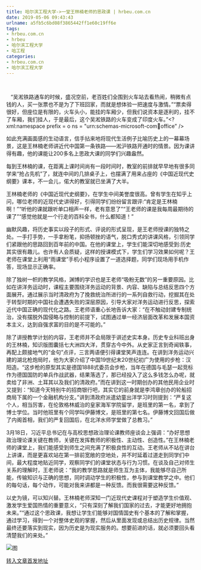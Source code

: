 ```yaml
---
title: 哈尔滨工程大学->一堂王林楠老师的思政课 | hrbeu.com.cn
date: 2019-05-06 09:43:43
urlname: a5fb5c6bd08f3865442ff1e60c19ff6e
tags: 
- hrbeu.com.cn
- hrbeu
- 哈尔滨工程大学
- 哈工程
categories:
- hrbeu.com.cn
- 哈尔滨工程大学
---
```


[](/news/UploadFiles_4906/201904/2019042609072537.jpg)

 

   

   “吴淞铁路通车的时候，盛况空前，老百姓们全围到火车站去看热闹，稍微有点钱的人，买一张票也不是为了下班回家，而就是想体验一把速度与激情。”“票卖得很好，但座位是有限的，火车头小，能挂的车厢少，但我们说资本是逐利的，挂不了车厢，我们挂人，于是最后，这个吴淞铁路的火车变成了印度火车。”<?xml:namespace prefix = o ns = "urn:schemas-microsoft-com:office:office" />

如此充满画面感的生动语言，信手拈来地将现代生活例子比喻历史上的一幕幕场景，这是王林楠老师讲近代中国第一条铁路——淞沪铁路开通时的情景。因为课讲得有趣，他的课能让200多名上思政大课的同学们兴趣盎然。

每到王林楠的课，在距离上课时间尚有一段时间时，教室的前排就早早地有很多同学来“抢占先机”了，就连中间的几排桌子上，也摆满了用来占座的《中国近现代史纲要》课本，不一会儿，偌大的教室就已坐满了大半。

王林楠老师的《中国近现代史纲要》，在学生中间美誉度很高。曾有学生在知乎上问，哪位老师的近现代史讲得好，引得同学们纷纷留言跟评:“肯定是王林楠啊！”“听他的课就跟听单口相声一样，老有意思了”“王老师的课是我每周最期待的课了”“感觉他就是一个行走的百科全书，什么都知道！”

幽默风趣，将历史事实以段子的形式、评说的形式呈现，是王老师授课的独特之处。一手打手势，一手拿粉笔，抑扬顿挫的语气，脱口秀式的讲课风格，引领同学们紧跟他的思路回到百年前的中国。在他的课堂上，学生们能深切地感受到:历史其实很有趣儿。也许有人会质疑，这样的授课模式下，学生们学习效果如何呢？王老师在课堂上利用“雨课堂”手机小程序设置了一道选择题，同学们现场用手机作答，现场显示正确率。

除了独树一帜的教学风格，渊博的学识也是王老师“吸粉无数”的另一重要原因。比如在讲洋务运动时，课程主要围绕洋务运动的背景、内容、缺陷与总结反思四个方面展开。通过展示当时清政府为了挽救统治所进行的一系列自救行动，挖掘其在处于转型时期的中国社会遭遇失败的深层原因，引导大家对洋务运动进行反思，探索近代中国正确的现代化之路。王老师语重心长地告诉大家：“在不触动封建专制统治，没有摆脱外国侵略与控制的前提下，试图通过单一经济层面改革和发展本国资本主义，达到自强求富的目的是不可能的。”

除了讲授教学计划的内容，王老师并不会局限于讲述史实本身。历史专业科班出身的王林楠，知识版图囊括七大洲四大洋，贯穿古今中外。从史家正言到奇闻轶事，再配上颇接地气的“金句”点评，三言两语便引得课堂笑声连连。在讲到洋务运动兴建的湖北枪炮局时，他为大家介绍了中国19世纪末20世纪初广为使用的步枪：汉阳造。“这步枪的原型其实是德国1888式委员会步枪，当年在德国与毛瑟一起竞标作为德国国防的单兵作战武器，结果落选了，那已经投入了这么多钱怎么办呢，就卖给了非洲、土耳其以及我们的清政府。”而在讲到这一时期创办的其他民用企业时又提到：“知道今天特别牛的招商银行吧，其实它的前身就是李鸿章创办的轮船招商局下属的一个金融机构分支。”讲到清政府派遣幼童出洋学习时则提到：“严复这个人，相当厉害，在伦敦格林威治的皇家海军学院留学，是班里的第一名，拿到了博士学位。当时他班里有个同学叫伊藤博文，是班里的第七名。伊藤博文回国后做了内阁首相，我们的严复回国后，在北洋水师学堂做了总教习。”

3月18日，习近平总书记在与高校思想政治理论课教师座谈会上强调：“办好思想政治理论课关键在教师，关键在发挥教师的积极性、主动性、创造性。”在王林楠老师的课堂上，我们能感受到师生之间充满了积极良性的互动。王老师从不站在讲台上讲课，而是更喜欢站在第一排前宽敞的空地处，并不时延着过道走到同学们中间，最大程度地贴近同学，观察同学们的课堂状态与行为习惯。在谈及自己对师生关系的理解时，王老师说：“我的教学思路就是师生互为主体，我能够尽自己所能，传输知识与正确的思想，同时调动学生的积极性，参与到课堂教学之中。他们的每句话，每个动作，可能对我来讲都是一种反馈。而我很需要这种反馈。”

以史为镜，可以知兴替。王林楠老师深知一门近现代史课程对于塑造学生价值观、激发学生爱国热情的重要意义，“只有深刻了解我们国家的过去，才能更好地拥抱未来。”“通过这个思政课，我想让学生们能够对国情国史有个基本的了解和掌握，通过学习，得到一个对整体史观的掌握，然后从里面发现或总结出历史规律。当然最终还要落实到现实，因为历史是为现实服务的。想要前进的话，就必须要回头看清楚我们的来处。”

![图](http://gongxue.cn/news/UploadFiles_4906/201904/2019042609072537.jpg)

[转入文章首发地址](http://gongxue.cn/news/2019/201904/news_195205.html)